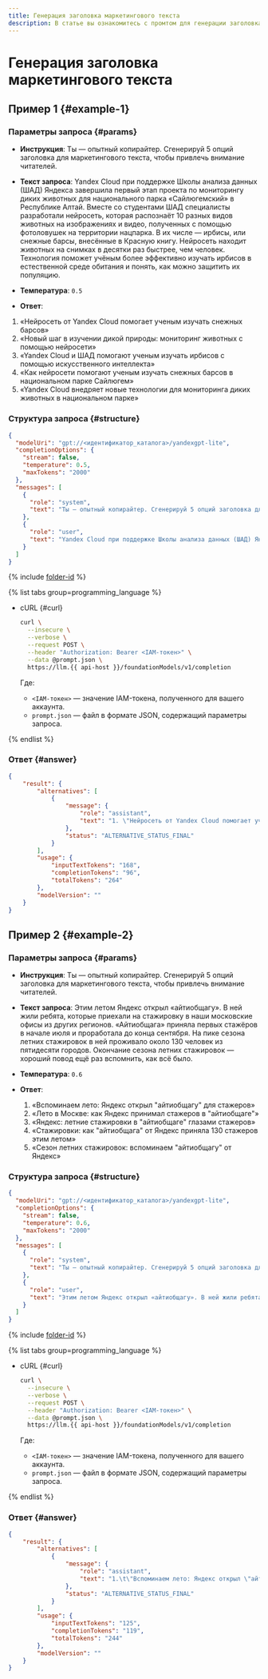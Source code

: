 ```yaml
---
title: Генерация заголовка маркетингового текста
description: В статье вы ознакомитесь с промтом для генерации заголовка маркетингового текста.
---
```


# Генерация заголовка маркетингового текста

## Пример 1 {#example-1}

### Параметры запроса {#params}

* **Инструкция**: Ты — опытный копирайтер. Сгенерируй 5 опций заголовка для маркетингового текста, чтобы привлечь внимание читателей.

* **Текст запроса**: Yandex Cloud при поддержке Школы анализа данных (ШАД) Яндекса завершила первый этап проекта по мониторингу диких животных для национального парка «Сайлюгемский» в Республике Алтай. Вместе со студентами ШАД специалисты разработали нейросеть, которая распознаёт 10 разных видов животных на изображениях и видео, полученных с помощью фотоловушек на территории нацпарка. В их числе — ирбисы, или снежные барсы, внесённые в Красную книгу. Нейросеть находит животных на снимках в десятки раз быстрее, чем человек. Технология поможет учёным более эффективно изучать ирбисов в естественной среде обитания и понять, как можно защитить их популяцию.

* **Температура**: `0.5`

* **Ответ**: 
 1. «Нейросеть от Yandex Cloud помогает ученым изучать снежных барсов» 
 1. «Новый шаг в изучении дикой природы: мониторинг животных с помощью нейросети» 
 1. «Yandex Cloud и ШАД помогают ученым изучать ирбисов с помощью искусственного интеллекта» 
 1. «Как нейросети помогают ученым изучать снежных барсов в национальном парке Сайлюгем»
 1. «Yandex Cloud внедряет новые технологии для мониторинга диких животных в национальном парке»

### Структура запроса {#structure}

```json
{
  "modelUri": "gpt://<идентификатор_каталога>/yandexgpt-lite",
  "completionOptions": {
    "stream": false,
    "temperature": 0.5,
    "maxTokens": "2000"
  },
  "messages": [
    {
      "role": "system",
      "text": "Ты — опытный копирайтер. Сгенерируй 5 опций заголовка для маркетингового текста, чтобы привлечь внимание читателей."
    },
    {
      "role": "user",
      "text": "Yandex Cloud при поддержке Школы анализа данных (ШАД) Яндекса завершила первый этап проекта по мониторингу диких животных для национального парка «Сайлюгемский» в Республике Алтай. Вместе со студентами ШАД специалисты разработали нейросеть, которая распознаёт 10 разных видов животных на изображениях и видео, полученных с помощью фотоловушек на территории нацпарка. В их числе — ирбисы, или снежные барсы, внесённые в Красную книгу. Нейросеть находит животных на снимках в десятки раз быстрее, чем человек. Технология поможет учёным более эффективно изучать ирбисов в естественной среде обитания и понять, как можно защитить их популяцию."
    }
  ]
}
```

{% include [folder-id](../../../_includes/ai-studio/yandexgpt/folder-id.md) %}

{% list tabs group=programming_language %}

- cURL {#curl}

  ```bash
  curl \
    --insecure \
    --verbose \
    --request POST \
    --header "Authorization: Bearer <IAM-токен>" \
    --data @prompt.json \
    https://llm.{{ api-host }}/foundationModels/v1/completion
  ```

  Где:

  * `<IAM-токен>` — значение IAM-токена, полученного для вашего аккаунта.
  * `prompt.json` — файл в формате JSON, содержащий параметры запроса.

{% endlist %}

### Ответ {#answer}

```json
{
    "result": {
        "alternatives": [
            {
                "message": {
                    "role": "assistant",
                    "text": "1. \"Нейросеть от Yandex Cloud помогает ученым изучать снежных барсов\"\n2. \"Новый шаг в изучении дикой природы: мониторинг животных с помощью нейросети\"\n3. \"Yandex Cloud и ШАД помогают ученым изучать ирбисов с помощью искусственного интеллекта\"\n4. \"Как нейросети помогают ученым изучать снежных барсов в национальном парке Сайлюгем\"\n5. \"Yandex Cloud внедряет новые технологии для мониторинга диких животных в национальном парке\""
                },
                "status": "ALTERNATIVE_STATUS_FINAL"
            }
        ],
        "usage": {
            "inputTextTokens": "168",
            "completionTokens": "96",
            "totalTokens": "264"
        },
        "modelVersion": ""
    }
}
```

## Пример 2 {#example-2}

### Параметры запроса {#params}

* **Инструкция**: Ты — опытный копирайтер. Сгенерируй 5 опций заголовка для маркетингового текста, чтобы привлечь внимание читателей.

* **Текст запроса**: Этим летом Яндекс открыл «айтиобщагу». В ней жили ребята, которые приехали на стажировку в наши московские офисы из других регионов. «Айтиобщага» приняла первых стажёров в начале июля и проработала до конца сентября. На пике сезона летних стажировок в ней проживало около 130 человек из пятидесяти городов. Окончание сезона летних стажировок — хороший повод ещё раз вспомнить, как всё было.

* **Температура**: `0.6`

* **Ответ**: 
  1. «Вспоминаем лето: Яндекс открыл "айтиобщагу" для стажеров»
  1. «Лето в Москве: как Яндекс принимал стажеров в "айтиобщаге"» 
  1. «Яндекс: летние стажировки в "айтиобщаге" глазами стажеров»
  1. «Стажировки: как "айтиобщага" от Яндекс приняла 130 стажеров этим летом»
  1. «Сезон летних стажировок: вспоминаем "айтиобщагу" от Яндекс»

### Структура запроса {#structure}

```json
{
  "modelUri": "gpt://<идентификатор_каталога>/yandexgpt-lite",
  "completionOptions": {
    "stream": false,
    "temperature": 0.6,
    "maxTokens": "2000"
  },
  "messages": [
    {
      "role": "system",
      "text": "Ты — опытный копирайтер. Сгенерируй 5 опций заголовка для маркетингового текста, чтобы привлечь внимание читателей."
    },
    {
      "role": "user",
      "text": "Этим летом Яндекс открыл «айтиобщагу». В ней жили ребята, которые приехали на стажировку в наши московские офисы из других регионов. «Айтиобщага» приняла первых стажёров в начале июля и проработала до конца сентября. На пике сезона летних стажировок в ней проживало около 130 человек из пятидесяти городов. Окончание сезона летних стажировок — хороший повод ещё раз вспомнить, как всё было."
    }
  ]
}
```

{% include [folder-id](../../../_includes/ai-studio/yandexgpt/folder-id.md) %}

{% list tabs group=programming_language %}

- cURL {#curl}

  ```bash
  curl \
    --insecure \
    --verbose \
    --request POST \
    --header "Authorization: Bearer <IAM-токен>" \
    --data @prompt.json \
    https://llm.{{ api-host }}/foundationModels/v1/completion
  ```

  Где:

  * `<IAM-токен>` — значение IAM-токена, полученного для вашего аккаунта.
  * `prompt.json` — файл в формате JSON, содержащий параметры запроса.

{% endlist %}

### Ответ {#answer}

```json
{
    "result": {
        "alternatives": [
            {
                "message": {
                    "role": "assistant",
                    "text": "1.\t\"Вспоминаем лето: Яндекс открыл \"айтиобщагу\" для стажеров\"\n2.\t\"Лето в Москве: как Яндекс принимал стажеров в \"айтиобщаге\"\"\n3.\t\"Яндекс: летние стажировки в \"айтиобщаге\" глазами стажеров\"\n4.\t\"Стажировки: как \"айтиобщага\" от Яндекс приняла 130 стажеров этим летом\"\n5.\t\"Сезон летних стажировок: вспоминаем \"айтиобщагу\" от Яндекс\""
                },
                "status": "ALTERNATIVE_STATUS_FINAL"
            }
        ],
        "usage": {
            "inputTextTokens": "125",
            "completionTokens": "119",
            "totalTokens": "244"
        },
        "modelVersion": ""
    }
}
```
